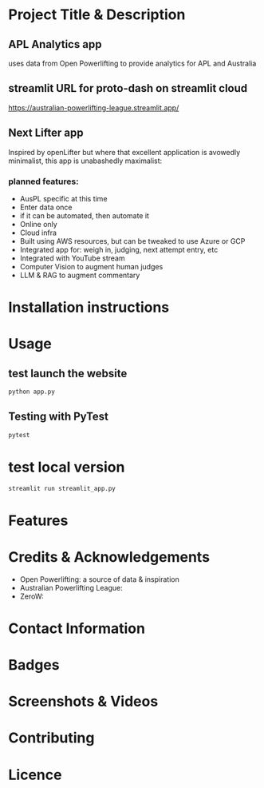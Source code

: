 # Project Title & Description

## APL Analytics app
uses data from Open Powerlifting to provide analytics for APL and Australia 

##  streamlit URL for proto-dash on streamlit cloud
https://australian-powerlifting-league.streamlit.app/

## Next Lifter app
Inspired by openLifter but where that excellent application is avowedly minimalist, this app is unabashedly maximalist:
### planned features:
- AusPL specific at this time
- Enter data once
- if it can be automated, then automate it
- Online only
- Cloud infra
- Built using AWS resources, but can be tweaked to use Azure or GCP
- Integrated app for: weigh in, judging, next attempt entry, etc
- Integrated with YouTube stream
- Computer Vision to augment human judges 
- LLM & RAG to augment commentary

# Installation instructions


# Usage


## test launch the website
```bash
python app.py
```

## Testing with PyTest
```bash
pytest
```

# test local version
```bash
streamlit run streamlit_app.py
```



# Features


# Credits & Acknowledgements
- Open Powerlifting: a source of data & inspiration
- Australian Powerlifting League: 
- ZeroW: 

# Contact Information


# Badges


# Screenshots & Videos


# Contributing


# Licence



